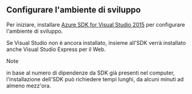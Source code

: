 ## <a name="setupdevenv"></a>Configurare l'ambiente di sviluppo
Per iniziare, installare [Azure SDK for Visual Studio 2015](http://go.microsoft.com/fwlink/?linkid=518003) per configurare l'ambiente di sviluppo.

Se Visual Studio non è ancora installato, insieme all'SDK verrà installato anche Visual Studio Express per il Web.

> [!NOTE]
> in base al numero di dipendenze da SDK già presenti nel computer, l'installazione dell'SDK può richiedere tempi lunghi, da alcuni minuti ad almeno mezz'ora.
> 
> 

<!---HONumber=Oct15_HO3-->